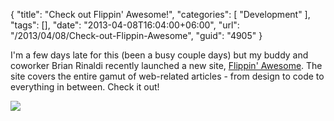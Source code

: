 {
	"title": "Check out Flippin' Awesome!",
	"categories": [
		"Development"
	],
	"tags": [],
	"date": "2013-04-08T16:04:00+06:00",
	"url": "/2013/04/08/Check-out-Flippin-Awesome",
	"guid": "4905"
}

I'm a few days late for this (been a busy couple days) but my buddy and coworker Brian Rinaldi recently launched a new site, <a href="http://flippinawesome.org/">Flippin' Awesome</a>. The site covers the entire gamut of web-related articles - from design to code to everything in between. Check it out!

<img src="http://www.raymondcamden.com/images/Screen Shot 2013-04-08 at 2.32.01 PM.png" />